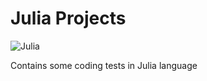 # Julia Projects

![Julia](https://img.shields.io/badge/Julia-purple?style=for-the-badge&logo=julia&logoColor=white)&nbsp;

<p> Contains some coding tests in Julia language
